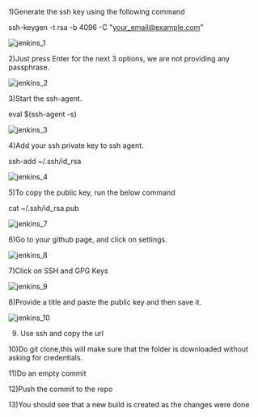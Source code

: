 1)Generate the ssh key using the following command

ssh-keygen -t rsa -b 4096 -C "your_email@example.com"


![jenkins_1](https://user-images.githubusercontent.com/20787443/50553486-d360f600-0ce2-11e9-8b8e-e01fa0f1c54c.PNG)

2)Just press Enter for the next 3 options, we are not providing any passphrase.

![jenkins_2](https://user-images.githubusercontent.com/20787443/50553494-f7243c00-0ce2-11e9-81ec-30caec3bcc85.PNG)

3)Start the ssh-agent.

eval $(ssh-agent -s)

![jenkins_3](https://user-images.githubusercontent.com/20787443/50553515-3e123180-0ce3-11e9-8451-00c85b8a8fca.PNG)


4)Add your ssh private key to ssh agent.

ssh-add ~/.ssh/id_rsa

![jenkins_4](https://user-images.githubusercontent.com/20787443/50553541-b5e05c00-0ce3-11e9-9f42-43fabe5e0c5b.PNG)


5)To copy the public key, run the below command

cat ~/.ssh/id_rsa.pub

![jenkins_7](https://user-images.githubusercontent.com/20787443/50553678-415aec80-0ce6-11e9-97e3-090780345aa6.PNG)


6)Go to your github page, and click on settings.

![jenkins_8](https://user-images.githubusercontent.com/20787443/50553702-aca4be80-0ce6-11e9-9d04-e9a657a09e23.PNG)

7)Click on SSH and GPG Keys

![jenkins_9](https://user-images.githubusercontent.com/20787443/50553703-ad3d5500-0ce6-11e9-987a-3010c62e8453.PNG)

8)Provide a title and paste the public key and then save it.

![jenkins_10](https://user-images.githubusercontent.com/20787443/50553704-ad3d5500-0ce6-11e9-9b7c-96f1ba664a51.PNG)


9) Use ssh and copy the url


10)Do git clone,this will make sure that the folder is downloaded without asking for credentials.


11)Do an empty commit


12)Push the commit to the repo


13)You should see that a new build is created as the changes were done


